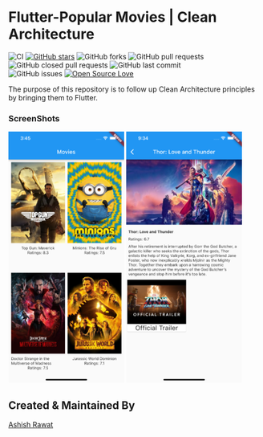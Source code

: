 # Flutter-Popular Movies | Clean Architecture
![CI](https://github.com/ashishrawat2911/popular_movies/workflows/popular_movies/badge.svg)
[![GitHub stars](https://img.shields.io/github/stars/ashishrawat2911/popular_movies?style=social)](https://github.com/ashishrawat2911/popular_movies) 
![GitHub forks](https://img.shields.io/github/forks/ashishrawat2911/popular_movies?style=social)
![GitHub pull requests](https://img.shields.io/github/issues-pr/ashishrawat2911/popular_movies)
![GitHub closed pull requests](https://img.shields.io/github/issues-pr-closed/ashishrawat2911/popular_movies) 
![GitHub last commit](https://img.shields.io/github/last-commit/ashishrawat2911/popular_movies)  
![GitHub issues](https://img.shields.io/github/issues-raw/ashishrawat2911/popular_movies) 
[![Open Source Love](https://badges.frapsoft.com/os/v2/open-source.svg?v=103)](https://github.com/ashishrawat2911/popular_movies)

The purpose of this repository is to follow up Clean Architecture principles by bringing them to Flutter.

### ScreenShots
<img src="/screenshots/movies_screen.png" height = 500>
<img src="/screenshots/movie_details.png" height = 500>

## Created & Maintained By
[Ashish Rawat](https://linktr.ee/ashishrawat2911)